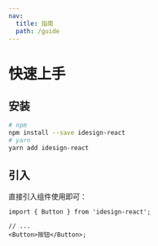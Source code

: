 ```yaml
---
nav:
  title: 指南
  path: /guide
---
```


# 快速上手

## 安装

```bash
# npm
npm install --save idesign-react
# yarn
yarn add idesign-react
```

## 引入

直接引入组件使用即可：

```tsx | pure
import { Button } from 'idesign-react';

// ...
<Button>按钮</Button>;
```
